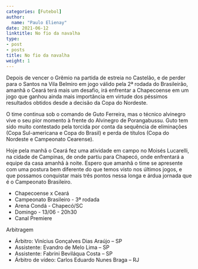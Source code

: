```yaml
---
categories: [Futebol]
author:
  name: "Paulo Elienay"
date: 2021-06-12
linktitle: No fio da navalha
type:
- post
- posts
title: No fio da navalha
weight: 1
---
```

Depois de vencer o Grêmio na partida de estreia no Castelão, e de perder para o Santos na Vila Belmiro em jogo válido pela 2ª rodada do Brasileirão, amanhã o Ceará terá mais um desafio, irá enfrentar a Chapecoense em um jogo que ganhou ainda mais importância em virtude dos péssimos resultados obtidos desde a decisão da Copa do Nordeste.

O time continua sob o comando de Guto Ferreira, mas o técnico alvinegro vive o seu pior momento à frente do Alvinegro de Porangabussu. Guto tem sido muito contestado pela torcida por conta da sequência de eliminações (Copa Sul-americana e Copa do Brasil) e perda de títulos (Copa do  Nordeste e Campeonato Cearense).

Hoje pela manhã o Ceará fez uma atividade em campo no Moisés Lucarelli, na cidade de Campinas, de onde partiu para Chapecó, onde enfrentará a equipe da casa amanhã à noite. Espero que amanhã o time se apresente com uma postura bem diferente do que temos visto nos últimos jogos, e que possamos conquistar mais três pontos nessa longa e árdua jornada que é o Campeonato Brasileiro.

* Chapecoense x Ceará
* Campeonato Brasileiro - 3ª rodada
* Arena Condá - Chapecó/SC
* Domingo - 13/06 - 20h30
* Canal Premiere

Arbitragem
- Árbitro: Vinícius Gonçalves Dias Araújo – SP
- Assistente: Evandro de Melo Lima – SP
- Assistente: Fabrini Beviláqua Costa – SP
- Árbitro de vídeo: Carlos Eduardo Nunes Braga – RJ


